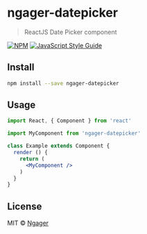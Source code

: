 # ngager-datepicker

> ReactJS Date Picker component

[![NPM](https://img.shields.io/npm/v/ngager-datepicker.svg)](https://www.npmjs.com/package/ngager-datepicker) [![JavaScript Style Guide](https://img.shields.io/badge/code_style-standard-brightgreen.svg)](https://standardjs.com)

## Install

```bash
npm install --save ngager-datepicker
```

## Usage

```jsx
import React, { Component } from 'react'

import MyComponent from 'ngager-datepicker'

class Example extends Component {
  render () {
    return (
      <MyComponent />
    )
  }
}
```

## License

MIT © [Ngager](https://github.com/Ngager)
